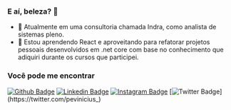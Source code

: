 ### E aí, beleza? 👋

-  🔭 Atualmente em uma consultoria chamada Indra, como analista de sistemas pleno. 
-  🌱 Estou aprendendo React e aproveitando para refatorar projetos pessoais desenvolvidos em .net core com base no conhecimento que adiquiri durante os cursos que participei.

### Você pode me encontrar
  [![Github Badge](https://img.shields.io/badge/-Github-000?style=flat-square&logo=Github&logoColor=white&link=https://github.com/pvinicius/pvinicius)](https://github.com/pvinicius/pvinicius)
  [![Linkedin Badge](https://img.shields.io/badge/-LinkedIn-blue?style=flat-square&logo=Linkedin&logoColor=white&link=https://www.linkedin.com/in/pedro-vinicius/)](https://www.linkedin.com/in/pedro-vinicius/)
  [![Instagram Badge](https://img.shields.io/badge/-Instagram-C13584?style=flat-square&labelColor=C13584&logo=instagram&logoColor=white&link=https://www.instagram.com/impvinicius/)](https://www.instagram.com/impvinicius/)
  [![Twitter Badge](https://img.shields.io/badge/-Twitter-blue?style=flat-square&labelColor=blue&logo=twitter&logoColor=white&link=https://twitter.com/pevinicius_)](https://twitter.com/pevinicius_)
  
<!--
**pvinicius/pvinicius** is a ✨ _special_ ✨ repository because its `README.md` (this file) appears on your GitHub profile.

Here are some ideas to get you started:

- 🔭 I’m currently working on ...
- 🌱 I’m currently learning ...
- 👯 I’m looking to collaborate on ...
- 🤔 I’m looking for help with ...
- 💬 Ask me about ...
- 📫 How to reach me: ...
- 😄 Pronouns: ...
- ⚡ Fun fact: ...
-->
